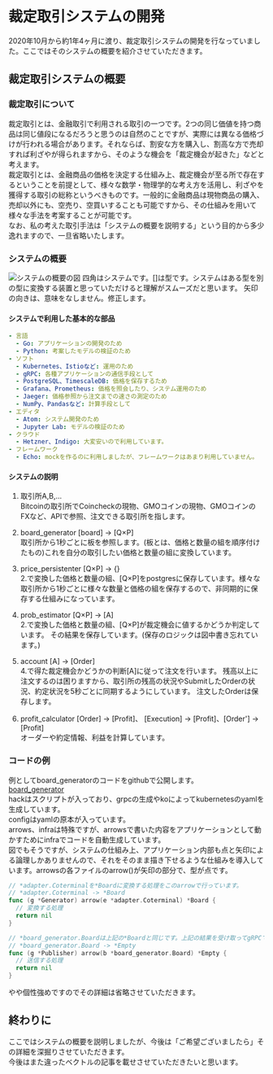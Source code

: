 # 裁定取引システムの開発

2020年10月から約1年4ヶ月に渡り、裁定取引システムの開発を行なっていました。ここではそのシステムの概要を紹介させていただきます。

## 裁定取引システムの概要
### 裁定取引について
裁定取引とは、金融取引で利用される取引の一つです。2つの同じ価値を持つ商品は同じ値段になるだろうと思うのは自然のことですが、実際には異なる価格づけが行われる場合があります。それならば、割安な方を購入し、割高な方で売却すれば利ざやが得られますから、そのような機会を「裁定機会が起きた」などと考えます。<br>
裁定取引とは、金融商品の価格を決定する仕組み上、裁定機会が至る所で存在するということを前提として、様々な数学・物理学的な考え方を活用し、利ざやを獲得する取引の総称というべきものです。一般的に金融商品は現物商品の購入、売却以外にも、空売り、空買いすることも可能ですから、その仕組みを用いて様々な手法を考案することが可能です。<br>
なお、私の考えた取引手法は「システムの概要を説明する」という目的から多少逸れますので、一旦省略いたします。

### システムの概要
![システムの概要の図](https://cdn-ak.f.st-hatena.com/images/fotolife/p/paulhindemith/20220226/20220226170954.jpg)
四角はシステムです。[]は型です。システムはある型を別の型に変換する装置と思っていただけると理解がスムーズだと思います。
矢印の向きは、意味をなしません。修正します。
<!-- TODO 画像の矢印を修正する -->

#### システムで利用した基本的な部品
```yaml
- 言語
  - Go: アプリケーションの開発のため
  - Python: 考案したモデルの検証のため
- ソフト
  - Kubernetes、Istioなど: 運用のため
  - gRPC: 各種アプリケーションの通信手段として
  - PostgreSQL、TimescaleDB: 価格を保存するため
  - Grafana、Prometheus: 価格を照会したり、システム運用のため
  - Jaeger: 価格参照から注文までの速さの測定のため
  - NumPy、Pandasなど: 計算手段として
- エディタ
  - Atom: システム開発のため
  - Jupyter Lab: モデルの検証のため
- クラウド
  - Hetzner、Indigo: 大変安いので利用しています。
- フレームワーク
  - Echo: mockを作るのに利用しましたが、フレームワークはあまり利用していません。
```
#### システムの説明
1. 取引所A,B,...<br>
  Bitcoinの取引所でCoincheckの現物、GMOコインの現物、GMOコインのFXなど、APIで参照、注文できる取引所を指します。
2. board_generator [board] -> [Q×P]<br>
  取引所から1秒ごとに板を参照します。(板とは、価格と数量の組を順序付けたもの)これを自分の取引したい価格と数量の組に変換しています。

3. price_persistenter [Q×P] -> {}<br>
  2.で変換した価格と数量の組、[Q×P]をpostgresに保存しています。様々な取引所から1秒ごとに様々な数量と価格の組を保存するので、非同期的に保存する仕組みになっています。

4. prob_estimator [Q×P] -> [A]<br>
  2.で変換した価格と数量の組、[Q×P]が裁定機会に値するかどうか判定しています。
  その結果を保存しています。(保存のロジックは図中書き忘れています。)

5. account [A] -> [Order]<br>
  4.で得た裁定機会かどうかの判断[A]に従って注文を行います。
  残高以上に注文するのは困りますから、取引所の残高の状況やSubmitしたOrderの状況、約定状況を5秒ごとに同期するようにしています。
  注文したOrderは保存します。

6. profit_calculator [Order] -> [Profit]、 [Execution] -> [Profit]、[Order'] -> [Profit]<br>
  オーダーや約定情報、利益を計算しています。

### コードの例
例としてboard_generatorのコードをgithubで公開します。<br>
[board_generator](https://github.com/paulhindemith/public_board_generator)<br>
hackはスクリプトが入っており、grpcの生成やkoによってkubernetesのyamlを生成しています。<br>
configはyamlの原本が入っています。<br>
arrows、infraは特殊ですが、arrowsで書いた内容をアプリケーションとして動かすためにinfraでコードを自動生成しています。<br>
図でもそうですが、システムの仕組み上、アプリケーション内部も点と矢印による論理しかありませんので、それをそのまま描き下せるような仕組みを導入しています。arrowsの各ファイルのarrow()が矢印の部分で、型が点です。<br>
```go
// *adapter.Coterminalを*Boardに変換する処理をこのarrowで行っています。
// *adapter.Coterminal -> *Board
func (g *Generator) arrow(e *adapter.Coterminal) *Board {
  // 変換する処理
  return nil
}
```
```go
// *board_generator.Boardは上記の*Boardと同じです。上記の結果を受け取ってgRPCで送信する処理を行います。
// *board_generator.Board -> *Empty
func (g *Publisher) arrow(b *board_generator.Board) *Empty {
  // 送信する処理
  return nil
}
```
やや個性強めですのでその詳細は省略させていただきます。

## 終わりに
ここではシステムの概要を説明しましたが、今後は「ご希望ございましたら」その詳細を深掘りさせていただきます。<br>
今後はまた違ったベクトルの記事を載せさせていただきたいと思います。
